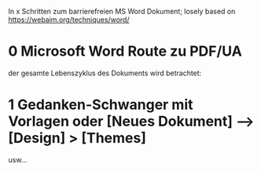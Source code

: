In x Schritten zum barrierefreien MS Word Dokument; losely based on https://webaim.org/techniques/word/

# 0 Microsoft Word Route zu PDF/UA

der gesamte Lebenszyklus des Dokuments wird betrachtet:

# 1 Gedanken-Schwanger mit Vorlagen oder [Neues Dokument] —> [Design] > [Themes]

usw...
